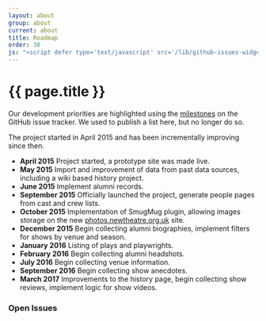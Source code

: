 ```yaml
---
layout: about
group: about
current: about
title: Roadmap
order: 30
js: "<script defer type='text/javascript' src='/lib/github-issues-widget/github-issues-widget.js'></script>"
---
```


<div class="col-2-3" markdown="1">

# <i class="octicon octicon-milestone fa-fw"></i> {{ page.title }}

Our development priorities are highlighted using the [milestones](https://github.com/newtheatre/history-project/milestones?state=open) on the GitHub issue tracker. We used to publish a list here, but no longer do so.

The project started in April 2015 and has been incrementally improving since then.

- **April 2015** Project started, a prototype site was made live.
- **May 2015** Import and improvement of data from past data sources, including a wiki based history project.
- **June 2015** Implement alumni records.
- **September 2015** Officially launched the project, generate people pages from cast and crew lists.
- **October 2015** Implementation of SmugMug plugin, allowing images storage on the new [photos.newtheatre.org.uk](http://photos.newtheatre.org.uk/) site.
- **December 2015** Begin collecting alumni biographies, implement filters for shows by venue and season.
- **January 2016** Listing of plays and playwrights.
- **February 2016** Begin collecting alumni headshots.
- **July 2016** Begin collecting venue information.
- **September 2016** Begin collecting show anecdotes.
- **March 2017** Improvements to the history page, begin collecting show reviews, implement logic for show videos.

</div>

<div class="col-1-3">

<h3 class="h1-baseline"><i class="octicon octicon-issue-opened"></i> Open Issues</h3>

<div id="github-issues-widget"></div>

</div>
